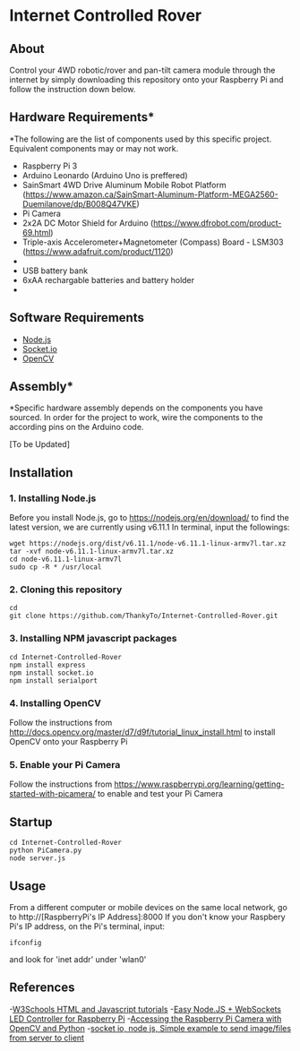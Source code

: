 # Internet Controlled Rover

## About
Control your 4WD robotic/rover and pan-tilt camera module through the internet by simply downloading this repository onto your Raspberry Pi and follow the instruction down below. 

## Hardware Requirements*
*The following are the list of components used by this specific project. Equivalent components may or may not work. 
- Raspberry Pi 3
- Arduino Leonardo (Arduino Uno is preffered)
- SainSmart 4WD Drive Aluminum Mobile Robot Platform (https://www.amazon.ca/SainSmart-Aluminum-Platform-MEGA2560-Duemilanove/dp/B008Q47VKE)
- Pi Camera
- 2x2A DC Motor Shield for Arduino (https://www.dfrobot.com/product-69.html)
- Triple-axis Accelerometer+Magnetometer (Compass) Board - LSM303 (https://www.adafruit.com/product/1120)
-
- USB battery bank
- 6xAA rechargable batteries and battery holder
- 

## Software Requirements
- [Node.js](https://nodejs.org/)
- [Socket.io](https://socket.io/)
- [OpenCV](http://opencv.org/)

## Assembly*
*Specific hardware assembly depends on the components you have sourced. In order for the project to work, wire the components to the according pins on the Arduino code.

[To be Updated]

## Installation
### 1. Installing Node.js
Before you install Node.js, go to https://nodejs.org/en/download/ to find the latest version, we are currently using v6.11.1
In terminal, input the followings:
```
wget https://nodejs.org/dist/v6.11.1/node-v6.11.1-linux-armv7l.tar.xz
tar -xvf node-v6.11.1-linux-armv7l.tar.xz
cd node-v6.11.1-linux-armv7l
sudo cp -R * /usr/local
```
### 2. Cloning this repository
```
cd
git clone https://github.com/ThankyTo/Internet-Controlled-Rover.git
```

### 3. Installing NPM javascript packages
```
cd Internet-Controlled-Rover
npm install express
npm install socket.io
npm install serialport
```
### 4. Installing OpenCV
Follow the instructions from http://docs.opencv.org/master/d7/d9f/tutorial_linux_install.html to install OpenCV onto your Raspberry Pi

### 5. Enable your Pi Camera
Follow the instructions from https://www.raspberrypi.org/learning/getting-started-with-picamera/ to enable and test your Pi Camera

## Startup 
```
cd Internet-Controlled-Rover
python PiCamera.py
node server.js
```

## Usage 
From a different computer or mobile devices on the same local network, go to http://[RaspberryPi's IP Address]:8000 
If you don't know your Raspbery Pi's IP address, on the Pi's terminal, input:
```
ifconfig
```
and look for 'inet addr' under 'wlan0'

## References
-[W3Schools HTML and Javascript tutorials](https://www.w3schools.com/)
-[Easy Node.JS + WebSockets LED Controller for Raspberry Pi](http://www.instructables.com/id/Easy-NodeJS-WebSockets-LED-Controller-for-Raspberr/)
-[Accessing the Raspberry Pi Camera with OpenCV and Python](http://www.pyimagesearch.com/2015/03/30/accessing-the-raspberry-pi-camera-with-opencv-and-python/)
-[socket io, node js, Simple example to send image/files from server to client](https://stackoverflow.com/questions/26331787/socket-io-node-js-simple-example-to-send-image-files-from-server-to-client)



